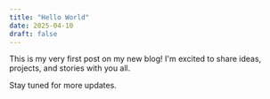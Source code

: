 ```yaml
---
title: "Hello World"
date: 2025-04-10
draft: false
---
```


This is my very first post on my new blog! I'm excited to share ideas, projects, and stories with you all.

Stay tuned for more updates.
